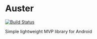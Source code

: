 # Auster
[![Build Status](https://travis-ci.org/Prokky/Auster.svg?branch=master)](https://travis-ci.org/Prokky/Auster)

Simple lightweight MVP library for Android
